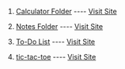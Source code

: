 1. [Calculator Folder](./Calculator)  ----  [Visit Site](https://calculator-16.vercel.app)

2. [Notes Folder](./Notes) ---- [Visit Site](https://notes-16.vercel.app)

3. [To-Do List](./To-Do-List) ---- [Visit Site](https://to-do-list-16.vercel.app)

4. [tic-tac-toe](./tic-tac-toe) ---- [Visit Site](https://tic-tac-toe-16.netlify.app)